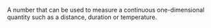 A number that can be used to measure a continuous one-dimensional quantity such as a distance, duration or temperature.
